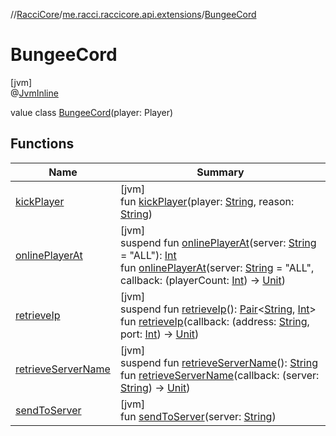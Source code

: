 //[RacciCore](../../../index.md)/[me.racci.raccicore.api.extensions](../index.md)/[BungeeCord](index.md)

# BungeeCord

[jvm]\
@[JvmInline](https://kotlinlang.org/api/latest/jvm/stdlib/kotlin.jvm/-jvm-inline/index.html)

value class [BungeeCord](index.md)(player: Player)

## Functions

| Name | Summary |
|---|---|
| [kickPlayer](kick-player.md) | [jvm]<br>fun [kickPlayer](kick-player.md)(player: [String](https://kotlinlang.org/api/latest/jvm/stdlib/kotlin/-string/index.html), reason: [String](https://kotlinlang.org/api/latest/jvm/stdlib/kotlin/-string/index.html)) |
| [onlinePlayerAt](online-player-at.md) | [jvm]<br>suspend fun [onlinePlayerAt](online-player-at.md)(server: [String](https://kotlinlang.org/api/latest/jvm/stdlib/kotlin/-string/index.html) = "ALL"): [Int](https://kotlinlang.org/api/latest/jvm/stdlib/kotlin/-int/index.html)<br>fun [onlinePlayerAt](online-player-at.md)(server: [String](https://kotlinlang.org/api/latest/jvm/stdlib/kotlin/-string/index.html) = "ALL", callback: (playerCount: [Int](https://kotlinlang.org/api/latest/jvm/stdlib/kotlin/-int/index.html)) -&gt; [Unit](https://kotlinlang.org/api/latest/jvm/stdlib/kotlin/-unit/index.html)) |
| [retrieveIp](retrieve-ip.md) | [jvm]<br>suspend fun [retrieveIp](retrieve-ip.md)(): [Pair](https://kotlinlang.org/api/latest/jvm/stdlib/kotlin/-pair/index.html)&lt;[String](https://kotlinlang.org/api/latest/jvm/stdlib/kotlin/-string/index.html), [Int](https://kotlinlang.org/api/latest/jvm/stdlib/kotlin/-int/index.html)&gt;<br>fun [retrieveIp](retrieve-ip.md)(callback: (address: [String](https://kotlinlang.org/api/latest/jvm/stdlib/kotlin/-string/index.html), port: [Int](https://kotlinlang.org/api/latest/jvm/stdlib/kotlin/-int/index.html)) -&gt; [Unit](https://kotlinlang.org/api/latest/jvm/stdlib/kotlin/-unit/index.html)) |
| [retrieveServerName](retrieve-server-name.md) | [jvm]<br>suspend fun [retrieveServerName](retrieve-server-name.md)(): [String](https://kotlinlang.org/api/latest/jvm/stdlib/kotlin/-string/index.html)<br>fun [retrieveServerName](retrieve-server-name.md)(callback: (server: [String](https://kotlinlang.org/api/latest/jvm/stdlib/kotlin/-string/index.html)) -&gt; [Unit](https://kotlinlang.org/api/latest/jvm/stdlib/kotlin/-unit/index.html)) |
| [sendToServer](send-to-server.md) | [jvm]<br>fun [sendToServer](send-to-server.md)(server: [String](https://kotlinlang.org/api/latest/jvm/stdlib/kotlin/-string/index.html)) |
